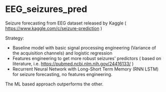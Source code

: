 # EEG_seizures_pred

Seizure forecasting from EEG dataset released by Kaggle ( https://www.kaggle.com/c/seizure-prediction ) 

Strategy:
- Baseline model with basic signal processing engineering (Variance of the acquisition channels) and logistic regression
- Features engineering to get more robust seizures' predictors ( based on literature, i.e. https://pubmed.ncbi.nlm.nih.gov/24416133/ )
- Recurrent Neural Network with Long-Short Term Memory (RNN LSTM) for seizure forecasting, no features engineering.

The ML based approach outperforms the other. 